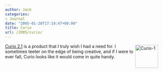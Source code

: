 ```yaml
---
author: Jack
categories:
- Journal
date: "2005-01-20T17:19:47+00:00"
title: Curio
url: /2005/curio/
---
```


<img src="/images/blog/curio-1.jpg" height="75" width="75" border="0" align="right" hspace="4" vspace="4" alt="Curio-1" />

[Curio 2.1][1] is a product that I truly wish I had a need for. I sometimes teeter on the edge of being creative, and if I were to ever fall, Curio looks like it would come in quite handy.

 [1]: http://www.zengobi.com/products/curio/index.html